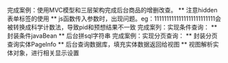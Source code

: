 完成案例：使用MVC模型和三层架构完成后台商品的增删改查。
	** 注意hidden表单标签的使用
	** js函数传入参数时，出现问题。eg：1111111111111111111111111会被转换成科学计数法，导致pid和预想结果不一致
完成案列：实现条件查询：
	** 封装条件javaBean
	** 后台拼sql字符串
完成案例：实现分页查询：
	** 封装分页查询实体PageInfo
	** 后台查询数据库，填充实体数据返回给视图
	** 视图解析实体对象，进行相关显示设置